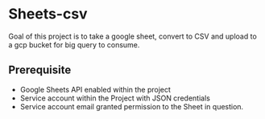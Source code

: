 # Sheets-csv

Goal of this project is to take a google sheet, convert to CSV and upload to a gcp bucket for big query to consume.

## Prerequisite

* Google Sheets API enabled within the project
* Service account within the Project with JSON credentials
* Service account email granted permission to the Sheet in question.
